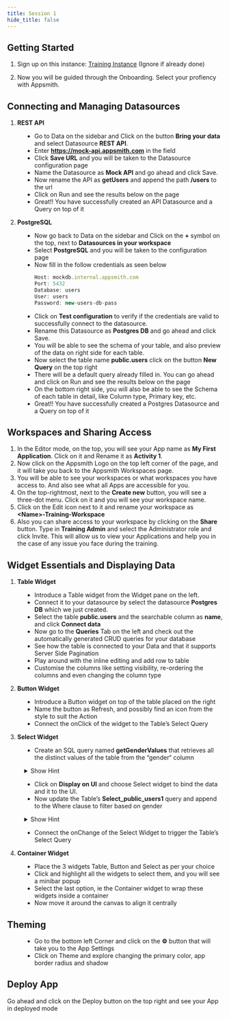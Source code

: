 ```yaml
---
title: Session 1
hide_title: false
---
```


<!-- vale off -->

## Getting Started

1. Sign up on this instance: [Training Instance](https://training.app.appsmith.com/user/signup) (Ignore if already done)

2. Now you will be guided through the Onboarding. Select your profiency with Appsmith.

##  Connecting and Managing Datasources
1. **REST API**
<dd>

* Go to Data on the sidebar and Click on the button **Bring your data** and select Datasource **REST API**.
* Enter **https://mock-api.appsmith.com** in the field
* Click **Save URL** and you will be taken to the Datasource configuration page
* Name the Datasource as **Mock API** and go ahead and click Save.
* Now rename the API as **getUsers** and append the path **/users** to the url 
* Click on Run and see the results below on the page
* Great!! You have successfully created an API Datasource and a Query on top of it

</dd>

2. **PostgreSQL**
<dd>

* Now go back to Data on the sidebar and Click on the **+** symbol on the top, next to **Datasources in your workspace**
* Select **PostgreSQL** and you will be taken to the configuration page
* Now fill in the follow credentials as seen below
    ```jsx
    Host: mockdb.internal.appsmith.com
    Port: 5432
    Database: users
    User: users
    Password: new-users-db-pass
    ```
* Click on **Test configuration** to verify if the credentials are valid to successfully connect to the datasource.
* Rename this Datasource as **Postgres DB** and go ahead and click Save.
* You will be able to see the schema of your table, and also preview of the data on right side for each table.
* Now select the table name **public.users** click on the button **New Query** on the top right
* There will be a default query already filled in. You can go ahead and click on Run and see the results below on the page
* On the bottom right side, you will also be able to see the Schema of each table in detail, like Column type, Primary key, etc.
* Great!! You have successfully created a Postgres Datasource and a Query on top of it

</dd>

## Workspaces and Sharing Access

1. In the Editor mode, on the top, you will see your App name as **My First Application**. Click on it and Rename it as **Activity 1**.
2. Now click on the Appsmith Logo on the top left corner of the page, and it will take you back to the Appsmith Workspaces page.
3. You will be able to see your workspaces or what workspaces you have access to. And also see what all Apps are accessible for you.
4. On the top-rightmost, next to the **Create new** button, you will see a three-dot menu. Click on it and you will see your workspace name.
5. Click on the Edit icon next to it and rename your workspace as **\<Name\>-Training-Workspace**
6. Also you can share access to your workspace by clicking on the **Share** button. Type in **Training Admin** and select the Administrator role and click Invite. This will allow us to view your Applications and help you in the case of any issue you face during the training.

## Widget Essentials and Displaying Data

1. **Table Widget**
<dd>

* Introduce a Table widget from the Widget pane on the left.
* Connect it to your datasource by select the datasource **Postgres DB** which we just created.
* Select the table **public.users** and the searchable column as **name**, and click **Connect data**
* Now go to the **Queries** Tab on the left and check out the automatically generated CRUD queries for your database
* See how the table is connected to your Data and that it supports Server Side Pagination
* Play around with the inline editing and add row to table
* Customise the columns like setting visibility, re-ordering the columns and even changing the column type

</dd>

2. **Button Widget**
<dd>

* Introduce a Button widget on top of the table placed on the right
* Name the button as Refresh, and possibly find an icon from the style to suit the Action
* Connect the onClick of the widget to the Table’s Select Query

</dd>

3. **Select Widget**
<dd>

* Create an SQL query named **getGenderValues** that retrieves all the distinct values of the table from the “gender“ column
<details>
  <summary>Show Hint</summary>
  <div>
    ```jsx
    Select DISTINCT(gender) from public.users
    ```
  </div>
</details>

* Click on **Display on UI** and choose Select widget to bind the data and it to the UI.
* Now update the Table’s **Select_public_users1** query and append to the Where clause to filter based on gender
<details>
  <summary>Show Hint</summary>
  <div>
    ```jsx
    WHERE “name” ilike ‘%{{Table1.searchText}}%’
    AND “gender” ilike '{{Select1.selectedOptionValue}}%'
    ```
  </div>
</details>

* Connect the onChange of the Select Widget to trigger the Table’s Select Query

</dd>

4. **Container Widget**
<dd>

* Place the 3 widgets Table, Button and Select as per your choice
* Click and highlight all the widgets to select them, and you will see a minibar popup
* Select the last option, ie the Container widget to wrap these widgets inside a container
* Now move it around the canvas to align it centrally

</dd>

## Theming

<dd>

* Go to the bottom left Corner and click on the **:gear:** button that will take you to the App Settings
* Click on Theme and explore changing the primary color, app border radius and shadow

</dd>

## Deploy App
Go ahead and click on the Deploy button on the top right and see your App in deployed mode